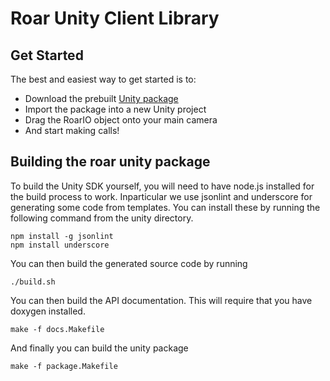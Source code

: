 # Roar Unity Client Library

## Get Started

The best and easiest way to get started is to:

- Download the prebuilt [Unity package](https://github.com/downloads/roarengine/sdks/RoarIO.unityPackage)
- Import the package into a new Unity project
- Drag the RoarIO object onto your main camera
- And start making calls!


## Building the roar unity package

To build the Unity SDK yourself, you will need to have node.js installed for the build process to work.
Inparticular we use jsonlint and underscore for generating some code from templates.
You can install these by running the following command from the unity directory.

~~~
npm install -g jsonlint
npm install underscore
~~~

You can then build the generated source code by running 

~~~
./build.sh
~~~

You can then build the API documentation. This will require that you have doxygen installed.

~~~
make -f docs.Makefile
~~~

And finally you can build the unity package

~~~
make -f package.Makefile
~~~
